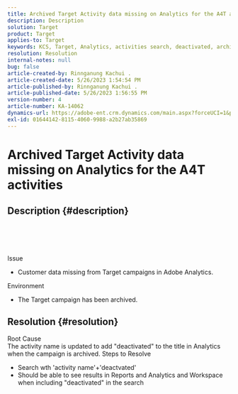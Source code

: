 ```yaml
---
title: Archived Target Activity data missing on Analytics for the A4T activities
description: Description
solution: Target
product: Target
applies-to: Target
keywords: KCS, Target, Analytics, activities search, deactivated, archived
resolution: Resolution
internal-notes: null
bug: false
article-created-by: Rinnganung Kachui .
article-created-date: 5/26/2023 1:54:54 PM
article-published-by: Rinnganung Kachui .
article-published-date: 5/26/2023 1:56:55 PM
version-number: 4
article-number: KA-14062
dynamics-url: https://adobe-ent.crm.dynamics.com/main.aspx?forceUCI=1&pagetype=entityrecord&etn=knowledgearticle&id=6ed8dddf-ccfb-ed11-8849-6045bd006c82
exl-id: 01644142-8115-4060-9988-a2b27ab35869
---
```

# Archived Target Activity data missing on Analytics for the A4T activities

## Description {#description}

<br><br><br><br>Issue<br>
- Customer data missing from Target campaigns in Adobe Analytics.



Environment
- The Target campaign has been archived.



## Resolution {#resolution}

Root Cause<br>
The activity name is updated to add "deactivated" to the title in Analytics when the campaign is archived.
Steps to Resolve
- Search wth 'activity name'+'deactvated'
- Should be able to see results in Reports and Analytics and Workspace when including "deactivated" in the search
